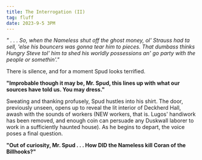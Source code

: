 ```yaml
---
title: The Interrogation (II)
tag: fluff
date: 2023-9-5 3PM
---
```

*" . . . So, when the Nameless shut off the ghost money, ol' Strauss had ta sell, 'else his bouncers was gonna tear him to pieces. That dumbass thinks Hungry Steve tol' him ta shed his worldly possessions an' go party with the people or somethin'."*

There is silence, and for a moment Spud looks terrified.

**"Improbable though it may be, Mr. Spud, this lines up with what our sources have told us. You may dress."**

Sweating and thanking profusely, Spud hustles into his shirt. The door, previously unseen, opens up to reveal the lit interior of Deckherd Hall, awash with the sounds of workers (NEW workers, that is. Lugos' handiwork has been removed, and enough coin can persuade any Duskwall laborer to work in a sufficiently haunted house). As he begins to depart, the voice poses a final question.

**"Out of curiosity, Mr. Spud . . . How DID the Nameless kill Coran of the Billhooks?"**